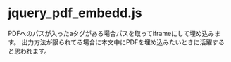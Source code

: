 # jquery_pdf_embedd.js
PDFへのパスが入ったaタグがある場合パスを取ってiframeにして埋め込みます。
出力方法が限られてる場合に本文中にPDFを埋め込みたいときに活躍すると思われます。

